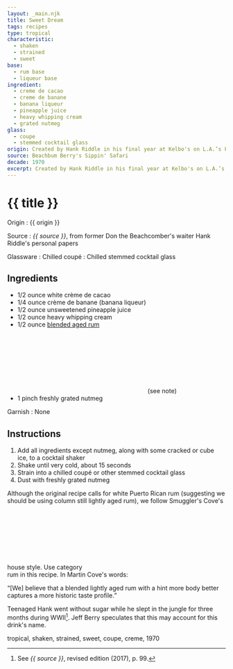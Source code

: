 ```yaml
---
layout: _main.njk
title: Sweet Dream
tags: recipes
type: tropical
characteristic:
  - shaken
  - strained
  - sweet
base:
  - rum base
  - liqueur base
ingredient:
  - creme de cacao
  - creme de banane
  - banana liqueur
  - pineapple juice
  - heavy whipping cream
  - grated nutmeg
glass:
  - coupe
  - stemmed cocktail glass
origin: Created by Hank Riddle in his final year at Kelbo's on L.A.’s Fairfax Avenue in 1970. He became the manager of Kelbo's West L.A. location the following year.
source: Beachbum Berry's Sippin' Safari
decade: 1970
excerpt: Created by Hank Riddle in his final year at Kelbo's on L.A.’s Fairfax Avenue in 1970. He became the manager of Kelbo's West L.A. location the following year.
---
```

<!-- markdownlint-disable MD025 -->
# {{ title }}
<!-- markdownlint-enable MD025 -->

Origin
  : {{ origin }}

Source
  : <cite><span data-pagefind-filter="Source">{{ source }}</span></cite>, from former Don the Beachcomber's waiter Hank Riddle's personal papers

Glassware
  : Chilled coupé
  : Chilled stemmed cocktail glass

## Ingredients

* 1/2 ounce white crème de cacao
* 1/4 ounce crème de banane (banana liqueur)
* 1/2 ounce unsweetened pineapple juice
* 1/2 ounce heavy whipping cream
* 1/2 ounce [blended aged rum](/rums/05-rum-blended-aged/)<icon-l space="1em" class="bigger" label="(3)"><span class="with-icon"><svg class="icon"><use href="/assets/images/icons/circle-3.svg#circle-3"></use></svg></span></icon-l><span class="after-icon"></span>(see note)
* 1 pinch freshly grated nutmeg

Garnish
  : <span data-pagefind-filter="Garnish">None</span>

## Instructions

1. Add all ingredients except nutmeg, along with some cracked or cube ice, to a cocktail shaker
2. Shake until very cold, about 15 seconds
3. Strain into a chilled coupé or other stemmed cocktail glass
4. Dust with freshly grated nutmeg

<tiki-callout type="note">

  Although the original recipe calls for white Puerto Rican rum (suggesting we should be using column still lightly aged rum), we follow Smuggler's Cove's house style. Use category <icon-l space="1em" class="bigger" label="(3)"><span class="with-icon"><svg class="icon"><use href="/assets/images/icons/circle-3.svg#circle-3"></use></svg></span></icon-l><span class="after-icon"></span> rum in this recipe. In Martin Cove's words:

  <q>[We] believe that a blended lightly aged rum with a hint more body better captures a more historic taste profile.</q>
</tiki-callout>

<tiki-callout type="info">

 Teenaged Hank went without sugar while he slept in the jungle for three months during WWII[^1]. Jeff Berry speculates that this may account for this drink's name.
</tiki-callout>

[^1]: See <cite><span data-pagefind-filter="Source">{{ source }}</span></cite>, revised edition (2017), p. 99.

<div
  class="sr-only"
  data-cat[0]="Drink"
  data-type[0]="Tropical"
  data-char[0]="Shaken"
  data-char[1]="Strained"
  data-char[2]="Sweet"
  data-base[0]="Rum/Cane spirits"
  data-base[1]="Liqueur"
  data-ingredient[0]="Crème de cacao"
  data-ingredient[1]="Crème de cacao, white"
  data-ingredient[2]="Crème de banane"
  data-ingredient[3]="Banana liqueur"
  data-ingredient[4]="Pineapple juice, unsweetened"
  data-ingredient[5]="Cream, heavy whipping"
  data-ingredient[6]="Nutmeg, grated"
  data-origin[0]="Hank Riddle"
  data-origin[1]="Kelbo’s, Los Angeles"
  data-glass[0]="Coupé"
  data-glass[1]="Cocktail glass, stemmed"
  data-decade[0]="1970"
  data-pagefind-filter="
    Category[data-cat[0]],
    Type[data-type[0]],
    Characteristic[data-char[0]],
    Characteristic[data-char[1]],
    Characteristic[data-char[2]],
    Base[data-base[0]],
    Base[data-base[1]],
    Ingredient[data-ingredient[0]],
    Ingredient[data-ingredient[1]],
    Ingredient[data-ingredient[2]],
    Ingredient[data-ingredient[3]],
    Ingredient[data-ingredient[4]],
    Ingredient[data-ingredient[5]],
    Ingredient[data-ingredient[6]],
    Origin[data-origin[0]],
    Origin[data-origin[1]],
    Glassware[data-glass[0]],
    Glassware[data-glass[1]],
    Decade[data-decade[0]]
  "
>
</div>

<div class="keywords" aria-hidden>tropical, shaken, strained, sweet, coupe, creme, 1970</div>
